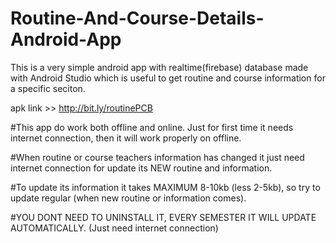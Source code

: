# Routine-And-Course-Details-Android-App
This is a very simple android app with realtime(firebase) database made with Android Studio which is useful to get routine and course information for a specific seciton.  

apk link >> http://bit.ly/routinePCB


#This app do work both offline and online. Just for first time it needs internet connection, then it will work properly on offline.

#When routine or course teachers information has changed it just need internet connection for update its NEW routine and information.

#To update its information it takes MAXIMUM 8-10kb (less 2-5kb), so try to update regular (when new routine or information comes).

#YOU DONT NEED TO UNINSTALL IT, EVERY SEMESTER IT WILL UPDATE AUTOMATICALLY. (Just need internet connection)

